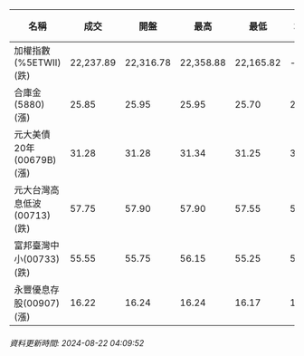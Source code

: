 | 名稱 | 成交 | 開盤 | 最高 | 最低 | 均價 | 成交金額(億) | 昨收 | 漲跌幅 | 漲跌 | 總量 | 昨量 | 振幅 |
| -------- | -------- | -------- | -------- |-------- | -------- | -------- |-------- |-------- |-------- | -------- | -------- |-------- |
|加權指數(%5ETWII) (跌)|22,237.89|22,316.78|22,358.88|22,165.82|-|3,380.88|22,429.10|0.85%|191.21|8,033,490|0|0.86%|
|合庫金(5880) (漲)|25.85|25.95|25.95|25.70|25.83|1.90|25.80|0.19%|0.05|7,357|5,760|0.97%|
|元大美債20年(00679B) (漲)|31.28|31.28|31.34|31.25|31.29|39.04|31.06|0.71%|0.22|124,745|104,399|0.29%|
|元大台灣高息低波(00713) (跌)|57.75|57.90|57.90|57.55|57.74|5.03|57.80|0.09%|0.05|8,718|7,415|0.61%|
|富邦臺灣中小(00733) (跌)|55.55|55.75|56.15|55.25|55.61|0.367|55.85|0.54%|0.30|659|869|1.61%|
|永豐優息存股(00907) (漲)|16.22|16.24|16.24|16.17|16.20|1.64|16.20|0.12%|0.02|10,119|9,205|0.43%|
###### 資料更新時間: 2024-08-22 04:09:52